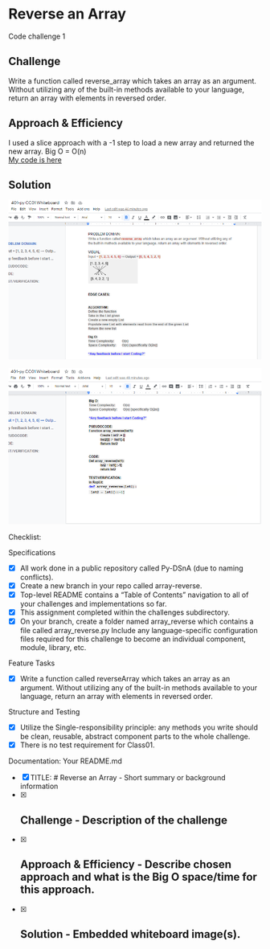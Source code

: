 # Reverse an Array
Code challenge 1

## Challenge
Write a function called reverse_array which takes an array as an argument. Without utilizing any of the built-in methods available to your language, return an array with elements in reversed order.

## Approach & Efficiency
I used a slice approach with a -1 step to load a new array and returned the new array.
Big O = O(n) <br>
[My code is here](array_reverse.py)

## Solution
![array_reverse Whitebaord part 1](./assets/array_reverse_Whiteboard-1.png)

![array_reverse Whiteboard part 2](./assets/array_reverse_Whiteboard-2.png)

Checklist:

Specifications
- [X] All work done in a public repository called Py-DSnA (due to naming conflicts).
- [X] Create a new branch in your repo called array-reverse.
- [X] Top-level README contains a “Table of Contents” navigation to all of your challenges and implementations so far.
- [X] This assignment completed within the challenges subdirectory.
- [X] On your branch, create a folder named array_reverse which contains a file called array_reverse.py
Include any language-specific configuration files required for this challenge to become an individual component, module, library, etc.

Feature Tasks
- [X] Write a function called reverseArray which takes an array as an argument. Without utilizing any of the built-in methods available to your language, return an array with elements in reversed order.

Structure and Testing
- [X] Utilize the Single-responsibility principle: any methods you write should be clean, reusable, abstract component parts to the whole challenge.
- [X] There is no test requirement for Class01.

Documentation: Your README.md
- [X] TITLE: # Reverse an Array - Short summary or background information
- [X] ## Challenge - Description of the challenge
- [X] ## Approach & Efficiency - Describe chosen approach and what is the Big O space/time for this approach.
- [X] ## Solution - Embedded whiteboard image(s).
